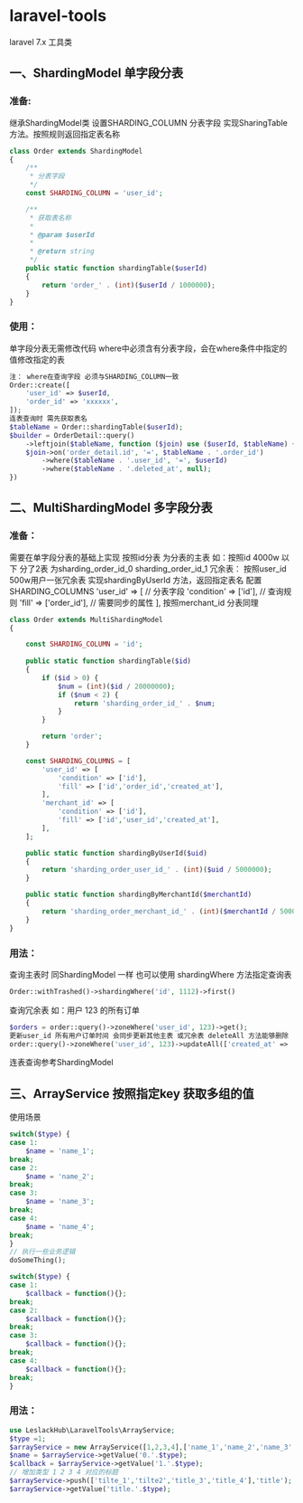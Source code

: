 # laravel-tools

laravel 7.x 工具类

## 一、ShardingModel 单字段分表

### 准备:

继承ShardingModel类 设置SHARDING_COLUMN 分表字段
实现SharingTable 方法。按照规则返回指定表名称

```php
class Order extends ShardingModel
{
    /**
     * 分表字段
     */
    const SHARDING_COLUMN = 'user_id';

    /**
     * 获取表名称
     *
     * @param $userId
     *
     * @return string
     */
    public static function shardingTable($userId)
    {
        return 'order_' . (int)($userId / 1000000);
    }
}
```

### 使用：

单字段分表无需修改代码 where中必须含有分表字段，会在where条件中指定的值修改指定的表

```php
注： where在查询字段 必须与SHARDING_COLUMN一致
Order::create([
    'user_id' => $userId,
    'order_id' => 'xxxxxx',
]);
连表查询时 需先获取表名
$tableName = Order::shardingTable($userId);
$builder = OrderDetail::query()
    ->leftjoin($tableName, function ($join) use ($userId, $tableName) {
    $join->on('order_detail.id', '=', $tableName . '.order_id')
        ->where($tableName . '.user_id', '=', $userId)
        ->where($tableName . '.deleted_at', null);
})
```

## 二、MultiShardingModel 多字段分表

### 准备：

需要在单字段分表的基础上实现
按照id分表 为分表的主表
如：按照id 4000w 以下 分了2表 为sharding_order_id_0 sharding_order_id_1
冗余表：
按照user_id 500w用户一张冗余表 实现shardingByUserId 方法，返回指定表名
配置SHARDING_COLUMNS
'user_id' => [ // 分表字段
'condition' => ['id'], // 查询规则
'fill' => ['order_id'], // 需要同步的属性
],
按照merchant_id 分表同理

```php
class Order extends MultiShardingModel
{

    const SHARDING_COLUMN = 'id';
    
    public static function shardingTable($id)
    {
        if ($id > 0) {
            $num = (int)($id / 20000000);
            if ($num < 2) {
                return 'sharding_order_id_' . $num;
            }
        }

        return 'order';
    }

    const SHARDING_COLUMNS = [
        'user_id' => [
            'condition' => ['id'],
            'fill' => ['id','order_id','created_at'],
        ],
        'merchant_id' => [
            'condition' => ['id'],
            'fill' => ['id','user_id','created_at'],
        ],
    ];

    public static function shardingByUserId($uid)
    {
        return 'sharding_order_user_id_' . (int)($uid / 5000000);
    }

    public static function shardingByMerchantId($merchantId)
    {
        return 'sharding_order_merchant_id_' . (int)($merchantId / 5000000);
    }
}
```

### 用法：

查询主表时 同ShardingModel 一样
也可以使用 shardingWhere 方法指定查询表

```php
Order::withTrashed()->shardingWhere('id', 1112)->first()
```

查询冗余表 如：用户 123 的所有订单

```php
$orders = order::query()->zoneWhere('user_id', 123)->get();
更新user_id 所有用户订单时间 会同步更新其他主表 或冗余表 deleteAll 方法能够删除
order::query()->zoneWhere('user_id', 123)->updateAll(['created_at' => '2022-01-01 00:00:00']);
```

连表查询参考ShardingModel

## 三、ArrayService 按照指定key 获取多组的值

使用场景

```php
switch($type) {
case 1:
    $name = 'name_1';
break;
case 2:
    $name = 'name_2';
break;
case 3:
    $name = 'name_3';
break;
case 4:
    $name = 'name_4';
break;
}
// 执行一些业务逻辑
doSomeThing();

switch($type) {
case 1:
    $callback = function(){};
break;
case 2:
    $callback = function(){};
break;
case 3:
    $callback = function(){};
break;
case 4:
    $callback = function(){};
break;
}
```

### 用法：

```php
use LeslackHub\LaravelTools\ArrayService;
$type =1;
$arrayService = new ArrayService([1,2,3,4],['name_1','name_2','name_3','name4'],[function(){},function(){},function(){},function(){}])
$name = $arrayService->getValue('0.'.$type);
$callback = $arrayService->getValue('1.'.$type);
// 增加类型 1 2 3 4 对应的标题 
$arrayService->push(['tilte_1','tilte2','title_3','title_4'],'title');
$arrayService->getValue('title.'.$type);

```
